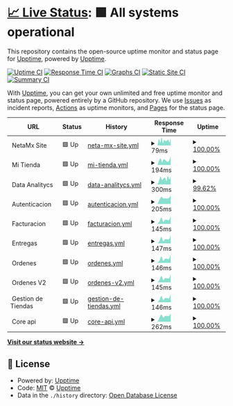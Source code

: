 # [📈 Live Status](https://status.ops.neta.mx): <!--live status--> **🟩 All systems operational**

This repository contains the open-source uptime monitor and status page for [Upptime](https://upptime.js.org), powered by [Upptime](https://github.com/upptime/upptime).

[![Uptime CI](https://github.com/NetaMx/upptime/workflows/Uptime%20CI/badge.svg)](https://github.com/NetaMx/upptime/actions?query=workflow%3A%22Uptime+CI%22)
[![Response Time CI](https://github.com/NetaMx/upptime/workflows/Response%20Time%20CI/badge.svg)](https://github.com/NetaMx/upptime/actions?query=workflow%3A%22Response+Time+CI%22)
[![Graphs CI](https://github.com/NetaMx/upptime/workflows/Graphs%20CI/badge.svg)](https://github.com/NetaMx/upptime/actions?query=workflow%3A%22Graphs+CI%22)
[![Static Site CI](https://github.com/NetaMx/upptime/workflows/Static%20Site%20CI/badge.svg)](https://github.com/NetaMx/upptime/actions?query=workflow%3A%22Static+Site+CI%22)
[![Summary CI](https://github.com/NetaMx/upptime/workflows/Summary%20CI/badge.svg)](https://github.com/NetaMx/upptime/actions?query=workflow%3A%22Summary+CI%22)

With [Upptime](https://upptime.js.org), you can get your own unlimited and free uptime monitor and status page, powered entirely by a GitHub repository. We use [Issues](https://github.com/NetaMx/upptime/issues) as incident reports, [Actions](https://github.com/NetaMx/upptime/actions) as uptime monitors, and [Pages](https://status.ops.neta.mx) for the status page.

<!--start: status pages-->
<!-- This summary is generated by Upptime (https://github.com/upptime/upptime) -->
<!-- Do not edit this manually, your changes will be overwritten -->
<!-- prettier-ignore -->
| URL | Status | History | Response Time | Uptime |
| --- | ------ | ------- | ------------- | ------ |
| <img alt="" src="https://favicons.githubusercontent.com/null" height="13"> NetaMx Site | 🟩 Up | [neta-mx-site.yml](https://github.com/NetaMx/upptime/commits/HEAD/history/neta-mx-site.yml) | <details><summary><img alt="Response time graph" src="./graphs/neta-mx-site/response-time-week.png" height="20"> 79ms</summary><br><a href="https://status.ops.neta.mx/history/neta-mx-site"><img alt="Response time 74" src="https://img.shields.io/endpoint?url=https%3A%2F%2Fraw.githubusercontent.com%2FNetaMx%2Fupptime%2FHEAD%2Fapi%2Fneta-mx-site%2Fresponse-time.json"></a><br><a href="https://status.ops.neta.mx/history/neta-mx-site"><img alt="24-hour response time 84" src="https://img.shields.io/endpoint?url=https%3A%2F%2Fraw.githubusercontent.com%2FNetaMx%2Fupptime%2FHEAD%2Fapi%2Fneta-mx-site%2Fresponse-time-day.json"></a><br><a href="https://status.ops.neta.mx/history/neta-mx-site"><img alt="7-day response time 79" src="https://img.shields.io/endpoint?url=https%3A%2F%2Fraw.githubusercontent.com%2FNetaMx%2Fupptime%2FHEAD%2Fapi%2Fneta-mx-site%2Fresponse-time-week.json"></a><br><a href="https://status.ops.neta.mx/history/neta-mx-site"><img alt="30-day response time 82" src="https://img.shields.io/endpoint?url=https%3A%2F%2Fraw.githubusercontent.com%2FNetaMx%2Fupptime%2FHEAD%2Fapi%2Fneta-mx-site%2Fresponse-time-month.json"></a><br><a href="https://status.ops.neta.mx/history/neta-mx-site"><img alt="1-year response time 74" src="https://img.shields.io/endpoint?url=https%3A%2F%2Fraw.githubusercontent.com%2FNetaMx%2Fupptime%2FHEAD%2Fapi%2Fneta-mx-site%2Fresponse-time-year.json"></a></details> | <details><summary><a href="https://status.ops.neta.mx/history/neta-mx-site">100.00%</a></summary><a href="https://status.ops.neta.mx/history/neta-mx-site"><img alt="All-time uptime 99.60%" src="https://img.shields.io/endpoint?url=https%3A%2F%2Fraw.githubusercontent.com%2FNetaMx%2Fupptime%2FHEAD%2Fapi%2Fneta-mx-site%2Fuptime.json"></a><br><a href="https://status.ops.neta.mx/history/neta-mx-site"><img alt="24-hour uptime 100.00%" src="https://img.shields.io/endpoint?url=https%3A%2F%2Fraw.githubusercontent.com%2FNetaMx%2Fupptime%2FHEAD%2Fapi%2Fneta-mx-site%2Fuptime-day.json"></a><br><a href="https://status.ops.neta.mx/history/neta-mx-site"><img alt="7-day uptime 100.00%" src="https://img.shields.io/endpoint?url=https%3A%2F%2Fraw.githubusercontent.com%2FNetaMx%2Fupptime%2FHEAD%2Fapi%2Fneta-mx-site%2Fuptime-week.json"></a><br><a href="https://status.ops.neta.mx/history/neta-mx-site"><img alt="30-day uptime 100.00%" src="https://img.shields.io/endpoint?url=https%3A%2F%2Fraw.githubusercontent.com%2FNetaMx%2Fupptime%2FHEAD%2Fapi%2Fneta-mx-site%2Fuptime-month.json"></a><br><a href="https://status.ops.neta.mx/history/neta-mx-site"><img alt="1-year uptime 99.60%" src="https://img.shields.io/endpoint?url=https%3A%2F%2Fraw.githubusercontent.com%2FNetaMx%2Fupptime%2FHEAD%2Fapi%2Fneta-mx-site%2Fuptime-year.json"></a></details>
| <img alt="" src="https://favicons.githubusercontent.com/null" height="13"> Mi Tienda | 🟩 Up | [mi-tienda.yml](https://github.com/NetaMx/upptime/commits/HEAD/history/mi-tienda.yml) | <details><summary><img alt="Response time graph" src="./graphs/mi-tienda/response-time-week.png" height="20"> 194ms</summary><br><a href="https://status.ops.neta.mx/history/mi-tienda"><img alt="Response time 418" src="https://img.shields.io/endpoint?url=https%3A%2F%2Fraw.githubusercontent.com%2FNetaMx%2Fupptime%2FHEAD%2Fapi%2Fmi-tienda%2Fresponse-time.json"></a><br><a href="https://status.ops.neta.mx/history/mi-tienda"><img alt="24-hour response time 213" src="https://img.shields.io/endpoint?url=https%3A%2F%2Fraw.githubusercontent.com%2FNetaMx%2Fupptime%2FHEAD%2Fapi%2Fmi-tienda%2Fresponse-time-day.json"></a><br><a href="https://status.ops.neta.mx/history/mi-tienda"><img alt="7-day response time 194" src="https://img.shields.io/endpoint?url=https%3A%2F%2Fraw.githubusercontent.com%2FNetaMx%2Fupptime%2FHEAD%2Fapi%2Fmi-tienda%2Fresponse-time-week.json"></a><br><a href="https://status.ops.neta.mx/history/mi-tienda"><img alt="30-day response time 226" src="https://img.shields.io/endpoint?url=https%3A%2F%2Fraw.githubusercontent.com%2FNetaMx%2Fupptime%2FHEAD%2Fapi%2Fmi-tienda%2Fresponse-time-month.json"></a><br><a href="https://status.ops.neta.mx/history/mi-tienda"><img alt="1-year response time 418" src="https://img.shields.io/endpoint?url=https%3A%2F%2Fraw.githubusercontent.com%2FNetaMx%2Fupptime%2FHEAD%2Fapi%2Fmi-tienda%2Fresponse-time-year.json"></a></details> | <details><summary><a href="https://status.ops.neta.mx/history/mi-tienda">100.00%</a></summary><a href="https://status.ops.neta.mx/history/mi-tienda"><img alt="All-time uptime 99.91%" src="https://img.shields.io/endpoint?url=https%3A%2F%2Fraw.githubusercontent.com%2FNetaMx%2Fupptime%2FHEAD%2Fapi%2Fmi-tienda%2Fuptime.json"></a><br><a href="https://status.ops.neta.mx/history/mi-tienda"><img alt="24-hour uptime 100.00%" src="https://img.shields.io/endpoint?url=https%3A%2F%2Fraw.githubusercontent.com%2FNetaMx%2Fupptime%2FHEAD%2Fapi%2Fmi-tienda%2Fuptime-day.json"></a><br><a href="https://status.ops.neta.mx/history/mi-tienda"><img alt="7-day uptime 100.00%" src="https://img.shields.io/endpoint?url=https%3A%2F%2Fraw.githubusercontent.com%2FNetaMx%2Fupptime%2FHEAD%2Fapi%2Fmi-tienda%2Fuptime-week.json"></a><br><a href="https://status.ops.neta.mx/history/mi-tienda"><img alt="30-day uptime 100.00%" src="https://img.shields.io/endpoint?url=https%3A%2F%2Fraw.githubusercontent.com%2FNetaMx%2Fupptime%2FHEAD%2Fapi%2Fmi-tienda%2Fuptime-month.json"></a><br><a href="https://status.ops.neta.mx/history/mi-tienda"><img alt="1-year uptime 99.91%" src="https://img.shields.io/endpoint?url=https%3A%2F%2Fraw.githubusercontent.com%2FNetaMx%2Fupptime%2FHEAD%2Fapi%2Fmi-tienda%2Fuptime-year.json"></a></details>
| <img alt="" src="https://favicons.githubusercontent.com/null" height="13"> Data Analitycs | 🟩 Up | [data-analitycs.yml](https://github.com/NetaMx/upptime/commits/HEAD/history/data-analitycs.yml) | <details><summary><img alt="Response time graph" src="./graphs/data-analitycs/response-time-week.png" height="20"> 300ms</summary><br><a href="https://status.ops.neta.mx/history/data-analitycs"><img alt="Response time 272" src="https://img.shields.io/endpoint?url=https%3A%2F%2Fraw.githubusercontent.com%2FNetaMx%2Fupptime%2FHEAD%2Fapi%2Fdata-analitycs%2Fresponse-time.json"></a><br><a href="https://status.ops.neta.mx/history/data-analitycs"><img alt="24-hour response time 379" src="https://img.shields.io/endpoint?url=https%3A%2F%2Fraw.githubusercontent.com%2FNetaMx%2Fupptime%2FHEAD%2Fapi%2Fdata-analitycs%2Fresponse-time-day.json"></a><br><a href="https://status.ops.neta.mx/history/data-analitycs"><img alt="7-day response time 300" src="https://img.shields.io/endpoint?url=https%3A%2F%2Fraw.githubusercontent.com%2FNetaMx%2Fupptime%2FHEAD%2Fapi%2Fdata-analitycs%2Fresponse-time-week.json"></a><br><a href="https://status.ops.neta.mx/history/data-analitycs"><img alt="30-day response time 296" src="https://img.shields.io/endpoint?url=https%3A%2F%2Fraw.githubusercontent.com%2FNetaMx%2Fupptime%2FHEAD%2Fapi%2Fdata-analitycs%2Fresponse-time-month.json"></a><br><a href="https://status.ops.neta.mx/history/data-analitycs"><img alt="1-year response time 272" src="https://img.shields.io/endpoint?url=https%3A%2F%2Fraw.githubusercontent.com%2FNetaMx%2Fupptime%2FHEAD%2Fapi%2Fdata-analitycs%2Fresponse-time-year.json"></a></details> | <details><summary><a href="https://status.ops.neta.mx/history/data-analitycs">99.62%</a></summary><a href="https://status.ops.neta.mx/history/data-analitycs"><img alt="All-time uptime 99.83%" src="https://img.shields.io/endpoint?url=https%3A%2F%2Fraw.githubusercontent.com%2FNetaMx%2Fupptime%2FHEAD%2Fapi%2Fdata-analitycs%2Fuptime.json"></a><br><a href="https://status.ops.neta.mx/history/data-analitycs"><img alt="24-hour uptime 100.00%" src="https://img.shields.io/endpoint?url=https%3A%2F%2Fraw.githubusercontent.com%2FNetaMx%2Fupptime%2FHEAD%2Fapi%2Fdata-analitycs%2Fuptime-day.json"></a><br><a href="https://status.ops.neta.mx/history/data-analitycs"><img alt="7-day uptime 99.62%" src="https://img.shields.io/endpoint?url=https%3A%2F%2Fraw.githubusercontent.com%2FNetaMx%2Fupptime%2FHEAD%2Fapi%2Fdata-analitycs%2Fuptime-week.json"></a><br><a href="https://status.ops.neta.mx/history/data-analitycs"><img alt="30-day uptime 99.88%" src="https://img.shields.io/endpoint?url=https%3A%2F%2Fraw.githubusercontent.com%2FNetaMx%2Fupptime%2FHEAD%2Fapi%2Fdata-analitycs%2Fuptime-month.json"></a><br><a href="https://status.ops.neta.mx/history/data-analitycs"><img alt="1-year uptime 99.83%" src="https://img.shields.io/endpoint?url=https%3A%2F%2Fraw.githubusercontent.com%2FNetaMx%2Fupptime%2FHEAD%2Fapi%2Fdata-analitycs%2Fuptime-year.json"></a></details>
| <img alt="" src="https://favicons.githubusercontent.com/null" height="13"> Autenticacion | 🟩 Up | [autenticacion.yml](https://github.com/NetaMx/upptime/commits/HEAD/history/autenticacion.yml) | <details><summary><img alt="Response time graph" src="./graphs/autenticacion/response-time-week.png" height="20"> 205ms</summary><br><a href="https://status.ops.neta.mx/history/autenticacion"><img alt="Response time 325" src="https://img.shields.io/endpoint?url=https%3A%2F%2Fraw.githubusercontent.com%2FNetaMx%2Fupptime%2FHEAD%2Fapi%2Fautenticacion%2Fresponse-time.json"></a><br><a href="https://status.ops.neta.mx/history/autenticacion"><img alt="24-hour response time 293" src="https://img.shields.io/endpoint?url=https%3A%2F%2Fraw.githubusercontent.com%2FNetaMx%2Fupptime%2FHEAD%2Fapi%2Fautenticacion%2Fresponse-time-day.json"></a><br><a href="https://status.ops.neta.mx/history/autenticacion"><img alt="7-day response time 205" src="https://img.shields.io/endpoint?url=https%3A%2F%2Fraw.githubusercontent.com%2FNetaMx%2Fupptime%2FHEAD%2Fapi%2Fautenticacion%2Fresponse-time-week.json"></a><br><a href="https://status.ops.neta.mx/history/autenticacion"><img alt="30-day response time 228" src="https://img.shields.io/endpoint?url=https%3A%2F%2Fraw.githubusercontent.com%2FNetaMx%2Fupptime%2FHEAD%2Fapi%2Fautenticacion%2Fresponse-time-month.json"></a><br><a href="https://status.ops.neta.mx/history/autenticacion"><img alt="1-year response time 325" src="https://img.shields.io/endpoint?url=https%3A%2F%2Fraw.githubusercontent.com%2FNetaMx%2Fupptime%2FHEAD%2Fapi%2Fautenticacion%2Fresponse-time-year.json"></a></details> | <details><summary><a href="https://status.ops.neta.mx/history/autenticacion">100.00%</a></summary><a href="https://status.ops.neta.mx/history/autenticacion"><img alt="All-time uptime 99.70%" src="https://img.shields.io/endpoint?url=https%3A%2F%2Fraw.githubusercontent.com%2FNetaMx%2Fupptime%2FHEAD%2Fapi%2Fautenticacion%2Fuptime.json"></a><br><a href="https://status.ops.neta.mx/history/autenticacion"><img alt="24-hour uptime 100.00%" src="https://img.shields.io/endpoint?url=https%3A%2F%2Fraw.githubusercontent.com%2FNetaMx%2Fupptime%2FHEAD%2Fapi%2Fautenticacion%2Fuptime-day.json"></a><br><a href="https://status.ops.neta.mx/history/autenticacion"><img alt="7-day uptime 100.00%" src="https://img.shields.io/endpoint?url=https%3A%2F%2Fraw.githubusercontent.com%2FNetaMx%2Fupptime%2FHEAD%2Fapi%2Fautenticacion%2Fuptime-week.json"></a><br><a href="https://status.ops.neta.mx/history/autenticacion"><img alt="30-day uptime 99.95%" src="https://img.shields.io/endpoint?url=https%3A%2F%2Fraw.githubusercontent.com%2FNetaMx%2Fupptime%2FHEAD%2Fapi%2Fautenticacion%2Fuptime-month.json"></a><br><a href="https://status.ops.neta.mx/history/autenticacion"><img alt="1-year uptime 99.70%" src="https://img.shields.io/endpoint?url=https%3A%2F%2Fraw.githubusercontent.com%2FNetaMx%2Fupptime%2FHEAD%2Fapi%2Fautenticacion%2Fuptime-year.json"></a></details>
| <img alt="" src="https://favicons.githubusercontent.com/null" height="13"> Facturacion | 🟩 Up | [facturacion.yml](https://github.com/NetaMx/upptime/commits/HEAD/history/facturacion.yml) | <details><summary><img alt="Response time graph" src="./graphs/facturacion/response-time-week.png" height="20"> 145ms</summary><br><a href="https://status.ops.neta.mx/history/facturacion"><img alt="Response time 249" src="https://img.shields.io/endpoint?url=https%3A%2F%2Fraw.githubusercontent.com%2FNetaMx%2Fupptime%2FHEAD%2Fapi%2Ffacturacion%2Fresponse-time.json"></a><br><a href="https://status.ops.neta.mx/history/facturacion"><img alt="24-hour response time 257" src="https://img.shields.io/endpoint?url=https%3A%2F%2Fraw.githubusercontent.com%2FNetaMx%2Fupptime%2FHEAD%2Fapi%2Ffacturacion%2Fresponse-time-day.json"></a><br><a href="https://status.ops.neta.mx/history/facturacion"><img alt="7-day response time 145" src="https://img.shields.io/endpoint?url=https%3A%2F%2Fraw.githubusercontent.com%2FNetaMx%2Fupptime%2FHEAD%2Fapi%2Ffacturacion%2Fresponse-time-week.json"></a><br><a href="https://status.ops.neta.mx/history/facturacion"><img alt="30-day response time 144" src="https://img.shields.io/endpoint?url=https%3A%2F%2Fraw.githubusercontent.com%2FNetaMx%2Fupptime%2FHEAD%2Fapi%2Ffacturacion%2Fresponse-time-month.json"></a><br><a href="https://status.ops.neta.mx/history/facturacion"><img alt="1-year response time 249" src="https://img.shields.io/endpoint?url=https%3A%2F%2Fraw.githubusercontent.com%2FNetaMx%2Fupptime%2FHEAD%2Fapi%2Ffacturacion%2Fresponse-time-year.json"></a></details> | <details><summary><a href="https://status.ops.neta.mx/history/facturacion">100.00%</a></summary><a href="https://status.ops.neta.mx/history/facturacion"><img alt="All-time uptime 99.97%" src="https://img.shields.io/endpoint?url=https%3A%2F%2Fraw.githubusercontent.com%2FNetaMx%2Fupptime%2FHEAD%2Fapi%2Ffacturacion%2Fuptime.json"></a><br><a href="https://status.ops.neta.mx/history/facturacion"><img alt="24-hour uptime 100.00%" src="https://img.shields.io/endpoint?url=https%3A%2F%2Fraw.githubusercontent.com%2FNetaMx%2Fupptime%2FHEAD%2Fapi%2Ffacturacion%2Fuptime-day.json"></a><br><a href="https://status.ops.neta.mx/history/facturacion"><img alt="7-day uptime 100.00%" src="https://img.shields.io/endpoint?url=https%3A%2F%2Fraw.githubusercontent.com%2FNetaMx%2Fupptime%2FHEAD%2Fapi%2Ffacturacion%2Fuptime-week.json"></a><br><a href="https://status.ops.neta.mx/history/facturacion"><img alt="30-day uptime 100.00%" src="https://img.shields.io/endpoint?url=https%3A%2F%2Fraw.githubusercontent.com%2FNetaMx%2Fupptime%2FHEAD%2Fapi%2Ffacturacion%2Fuptime-month.json"></a><br><a href="https://status.ops.neta.mx/history/facturacion"><img alt="1-year uptime 99.97%" src="https://img.shields.io/endpoint?url=https%3A%2F%2Fraw.githubusercontent.com%2FNetaMx%2Fupptime%2FHEAD%2Fapi%2Ffacturacion%2Fuptime-year.json"></a></details>
| <img alt="" src="https://favicons.githubusercontent.com/null" height="13"> Entregas | 🟩 Up | [entregas.yml](https://github.com/NetaMx/upptime/commits/HEAD/history/entregas.yml) | <details><summary><img alt="Response time graph" src="./graphs/entregas/response-time-week.png" height="20"> 147ms</summary><br><a href="https://status.ops.neta.mx/history/entregas"><img alt="Response time 247" src="https://img.shields.io/endpoint?url=https%3A%2F%2Fraw.githubusercontent.com%2FNetaMx%2Fupptime%2FHEAD%2Fapi%2Fentregas%2Fresponse-time.json"></a><br><a href="https://status.ops.neta.mx/history/entregas"><img alt="24-hour response time 261" src="https://img.shields.io/endpoint?url=https%3A%2F%2Fraw.githubusercontent.com%2FNetaMx%2Fupptime%2FHEAD%2Fapi%2Fentregas%2Fresponse-time-day.json"></a><br><a href="https://status.ops.neta.mx/history/entregas"><img alt="7-day response time 147" src="https://img.shields.io/endpoint?url=https%3A%2F%2Fraw.githubusercontent.com%2FNetaMx%2Fupptime%2FHEAD%2Fapi%2Fentregas%2Fresponse-time-week.json"></a><br><a href="https://status.ops.neta.mx/history/entregas"><img alt="30-day response time 142" src="https://img.shields.io/endpoint?url=https%3A%2F%2Fraw.githubusercontent.com%2FNetaMx%2Fupptime%2FHEAD%2Fapi%2Fentregas%2Fresponse-time-month.json"></a><br><a href="https://status.ops.neta.mx/history/entregas"><img alt="1-year response time 247" src="https://img.shields.io/endpoint?url=https%3A%2F%2Fraw.githubusercontent.com%2FNetaMx%2Fupptime%2FHEAD%2Fapi%2Fentregas%2Fresponse-time-year.json"></a></details> | <details><summary><a href="https://status.ops.neta.mx/history/entregas">100.00%</a></summary><a href="https://status.ops.neta.mx/history/entregas"><img alt="All-time uptime 99.75%" src="https://img.shields.io/endpoint?url=https%3A%2F%2Fraw.githubusercontent.com%2FNetaMx%2Fupptime%2FHEAD%2Fapi%2Fentregas%2Fuptime.json"></a><br><a href="https://status.ops.neta.mx/history/entregas"><img alt="24-hour uptime 100.00%" src="https://img.shields.io/endpoint?url=https%3A%2F%2Fraw.githubusercontent.com%2FNetaMx%2Fupptime%2FHEAD%2Fapi%2Fentregas%2Fuptime-day.json"></a><br><a href="https://status.ops.neta.mx/history/entregas"><img alt="7-day uptime 100.00%" src="https://img.shields.io/endpoint?url=https%3A%2F%2Fraw.githubusercontent.com%2FNetaMx%2Fupptime%2FHEAD%2Fapi%2Fentregas%2Fuptime-week.json"></a><br><a href="https://status.ops.neta.mx/history/entregas"><img alt="30-day uptime 99.47%" src="https://img.shields.io/endpoint?url=https%3A%2F%2Fraw.githubusercontent.com%2FNetaMx%2Fupptime%2FHEAD%2Fapi%2Fentregas%2Fuptime-month.json"></a><br><a href="https://status.ops.neta.mx/history/entregas"><img alt="1-year uptime 99.75%" src="https://img.shields.io/endpoint?url=https%3A%2F%2Fraw.githubusercontent.com%2FNetaMx%2Fupptime%2FHEAD%2Fapi%2Fentregas%2Fuptime-year.json"></a></details>
| <img alt="" src="https://favicons.githubusercontent.com/null" height="13"> Ordenes | 🟩 Up | [ordenes.yml](https://github.com/NetaMx/upptime/commits/HEAD/history/ordenes.yml) | <details><summary><img alt="Response time graph" src="./graphs/ordenes/response-time-week.png" height="20"> 146ms</summary><br><a href="https://status.ops.neta.mx/history/ordenes"><img alt="Response time 249" src="https://img.shields.io/endpoint?url=https%3A%2F%2Fraw.githubusercontent.com%2FNetaMx%2Fupptime%2FHEAD%2Fapi%2Fordenes%2Fresponse-time.json"></a><br><a href="https://status.ops.neta.mx/history/ordenes"><img alt="24-hour response time 264" src="https://img.shields.io/endpoint?url=https%3A%2F%2Fraw.githubusercontent.com%2FNetaMx%2Fupptime%2FHEAD%2Fapi%2Fordenes%2Fresponse-time-day.json"></a><br><a href="https://status.ops.neta.mx/history/ordenes"><img alt="7-day response time 146" src="https://img.shields.io/endpoint?url=https%3A%2F%2Fraw.githubusercontent.com%2FNetaMx%2Fupptime%2FHEAD%2Fapi%2Fordenes%2Fresponse-time-week.json"></a><br><a href="https://status.ops.neta.mx/history/ordenes"><img alt="30-day response time 145" src="https://img.shields.io/endpoint?url=https%3A%2F%2Fraw.githubusercontent.com%2FNetaMx%2Fupptime%2FHEAD%2Fapi%2Fordenes%2Fresponse-time-month.json"></a><br><a href="https://status.ops.neta.mx/history/ordenes"><img alt="1-year response time 249" src="https://img.shields.io/endpoint?url=https%3A%2F%2Fraw.githubusercontent.com%2FNetaMx%2Fupptime%2FHEAD%2Fapi%2Fordenes%2Fresponse-time-year.json"></a></details> | <details><summary><a href="https://status.ops.neta.mx/history/ordenes">100.00%</a></summary><a href="https://status.ops.neta.mx/history/ordenes"><img alt="All-time uptime 99.96%" src="https://img.shields.io/endpoint?url=https%3A%2F%2Fraw.githubusercontent.com%2FNetaMx%2Fupptime%2FHEAD%2Fapi%2Fordenes%2Fuptime.json"></a><br><a href="https://status.ops.neta.mx/history/ordenes"><img alt="24-hour uptime 100.00%" src="https://img.shields.io/endpoint?url=https%3A%2F%2Fraw.githubusercontent.com%2FNetaMx%2Fupptime%2FHEAD%2Fapi%2Fordenes%2Fuptime-day.json"></a><br><a href="https://status.ops.neta.mx/history/ordenes"><img alt="7-day uptime 100.00%" src="https://img.shields.io/endpoint?url=https%3A%2F%2Fraw.githubusercontent.com%2FNetaMx%2Fupptime%2FHEAD%2Fapi%2Fordenes%2Fuptime-week.json"></a><br><a href="https://status.ops.neta.mx/history/ordenes"><img alt="30-day uptime 100.00%" src="https://img.shields.io/endpoint?url=https%3A%2F%2Fraw.githubusercontent.com%2FNetaMx%2Fupptime%2FHEAD%2Fapi%2Fordenes%2Fuptime-month.json"></a><br><a href="https://status.ops.neta.mx/history/ordenes"><img alt="1-year uptime 99.96%" src="https://img.shields.io/endpoint?url=https%3A%2F%2Fraw.githubusercontent.com%2FNetaMx%2Fupptime%2FHEAD%2Fapi%2Fordenes%2Fuptime-year.json"></a></details>
| <img alt="" src="https://favicons.githubusercontent.com/null" height="13"> Ordenes V2 | 🟩 Up | [ordenes-v2.yml](https://github.com/NetaMx/upptime/commits/HEAD/history/ordenes-v2.yml) | <details><summary><img alt="Response time graph" src="./graphs/ordenes-v2/response-time-week.png" height="20"> 145ms</summary><br><a href="https://status.ops.neta.mx/history/ordenes-v2"><img alt="Response time 197" src="https://img.shields.io/endpoint?url=https%3A%2F%2Fraw.githubusercontent.com%2FNetaMx%2Fupptime%2FHEAD%2Fapi%2Fordenes-v2%2Fresponse-time.json"></a><br><a href="https://status.ops.neta.mx/history/ordenes-v2"><img alt="24-hour response time 261" src="https://img.shields.io/endpoint?url=https%3A%2F%2Fraw.githubusercontent.com%2FNetaMx%2Fupptime%2FHEAD%2Fapi%2Fordenes-v2%2Fresponse-time-day.json"></a><br><a href="https://status.ops.neta.mx/history/ordenes-v2"><img alt="7-day response time 145" src="https://img.shields.io/endpoint?url=https%3A%2F%2Fraw.githubusercontent.com%2FNetaMx%2Fupptime%2FHEAD%2Fapi%2Fordenes-v2%2Fresponse-time-week.json"></a><br><a href="https://status.ops.neta.mx/history/ordenes-v2"><img alt="30-day response time 144" src="https://img.shields.io/endpoint?url=https%3A%2F%2Fraw.githubusercontent.com%2FNetaMx%2Fupptime%2FHEAD%2Fapi%2Fordenes-v2%2Fresponse-time-month.json"></a><br><a href="https://status.ops.neta.mx/history/ordenes-v2"><img alt="1-year response time 197" src="https://img.shields.io/endpoint?url=https%3A%2F%2Fraw.githubusercontent.com%2FNetaMx%2Fupptime%2FHEAD%2Fapi%2Fordenes-v2%2Fresponse-time-year.json"></a></details> | <details><summary><a href="https://status.ops.neta.mx/history/ordenes-v2">100.00%</a></summary><a href="https://status.ops.neta.mx/history/ordenes-v2"><img alt="All-time uptime 99.61%" src="https://img.shields.io/endpoint?url=https%3A%2F%2Fraw.githubusercontent.com%2FNetaMx%2Fupptime%2FHEAD%2Fapi%2Fordenes-v2%2Fuptime.json"></a><br><a href="https://status.ops.neta.mx/history/ordenes-v2"><img alt="24-hour uptime 100.00%" src="https://img.shields.io/endpoint?url=https%3A%2F%2Fraw.githubusercontent.com%2FNetaMx%2Fupptime%2FHEAD%2Fapi%2Fordenes-v2%2Fuptime-day.json"></a><br><a href="https://status.ops.neta.mx/history/ordenes-v2"><img alt="7-day uptime 100.00%" src="https://img.shields.io/endpoint?url=https%3A%2F%2Fraw.githubusercontent.com%2FNetaMx%2Fupptime%2FHEAD%2Fapi%2Fordenes-v2%2Fuptime-week.json"></a><br><a href="https://status.ops.neta.mx/history/ordenes-v2"><img alt="30-day uptime 100.00%" src="https://img.shields.io/endpoint?url=https%3A%2F%2Fraw.githubusercontent.com%2FNetaMx%2Fupptime%2FHEAD%2Fapi%2Fordenes-v2%2Fuptime-month.json"></a><br><a href="https://status.ops.neta.mx/history/ordenes-v2"><img alt="1-year uptime 99.61%" src="https://img.shields.io/endpoint?url=https%3A%2F%2Fraw.githubusercontent.com%2FNetaMx%2Fupptime%2FHEAD%2Fapi%2Fordenes-v2%2Fuptime-year.json"></a></details>
| <img alt="" src="https://favicons.githubusercontent.com/null" height="13"> Gestion de Tiendas | 🟩 Up | [gestion-de-tiendas.yml](https://github.com/NetaMx/upptime/commits/HEAD/history/gestion-de-tiendas.yml) | <details><summary><img alt="Response time graph" src="./graphs/gestion-de-tiendas/response-time-week.png" height="20"> 146ms</summary><br><a href="https://status.ops.neta.mx/history/gestion-de-tiendas"><img alt="Response time 128" src="https://img.shields.io/endpoint?url=https%3A%2F%2Fraw.githubusercontent.com%2FNetaMx%2Fupptime%2FHEAD%2Fapi%2Fgestion-de-tiendas%2Fresponse-time.json"></a><br><a href="https://status.ops.neta.mx/history/gestion-de-tiendas"><img alt="24-hour response time 262" src="https://img.shields.io/endpoint?url=https%3A%2F%2Fraw.githubusercontent.com%2FNetaMx%2Fupptime%2FHEAD%2Fapi%2Fgestion-de-tiendas%2Fresponse-time-day.json"></a><br><a href="https://status.ops.neta.mx/history/gestion-de-tiendas"><img alt="7-day response time 146" src="https://img.shields.io/endpoint?url=https%3A%2F%2Fraw.githubusercontent.com%2FNetaMx%2Fupptime%2FHEAD%2Fapi%2Fgestion-de-tiendas%2Fresponse-time-week.json"></a><br><a href="https://status.ops.neta.mx/history/gestion-de-tiendas"><img alt="30-day response time 145" src="https://img.shields.io/endpoint?url=https%3A%2F%2Fraw.githubusercontent.com%2FNetaMx%2Fupptime%2FHEAD%2Fapi%2Fgestion-de-tiendas%2Fresponse-time-month.json"></a><br><a href="https://status.ops.neta.mx/history/gestion-de-tiendas"><img alt="1-year response time 128" src="https://img.shields.io/endpoint?url=https%3A%2F%2Fraw.githubusercontent.com%2FNetaMx%2Fupptime%2FHEAD%2Fapi%2Fgestion-de-tiendas%2Fresponse-time-year.json"></a></details> | <details><summary><a href="https://status.ops.neta.mx/history/gestion-de-tiendas">100.00%</a></summary><a href="https://status.ops.neta.mx/history/gestion-de-tiendas"><img alt="All-time uptime 99.94%" src="https://img.shields.io/endpoint?url=https%3A%2F%2Fraw.githubusercontent.com%2FNetaMx%2Fupptime%2FHEAD%2Fapi%2Fgestion-de-tiendas%2Fuptime.json"></a><br><a href="https://status.ops.neta.mx/history/gestion-de-tiendas"><img alt="24-hour uptime 100.00%" src="https://img.shields.io/endpoint?url=https%3A%2F%2Fraw.githubusercontent.com%2FNetaMx%2Fupptime%2FHEAD%2Fapi%2Fgestion-de-tiendas%2Fuptime-day.json"></a><br><a href="https://status.ops.neta.mx/history/gestion-de-tiendas"><img alt="7-day uptime 100.00%" src="https://img.shields.io/endpoint?url=https%3A%2F%2Fraw.githubusercontent.com%2FNetaMx%2Fupptime%2FHEAD%2Fapi%2Fgestion-de-tiendas%2Fuptime-week.json"></a><br><a href="https://status.ops.neta.mx/history/gestion-de-tiendas"><img alt="30-day uptime 100.00%" src="https://img.shields.io/endpoint?url=https%3A%2F%2Fraw.githubusercontent.com%2FNetaMx%2Fupptime%2FHEAD%2Fapi%2Fgestion-de-tiendas%2Fuptime-month.json"></a><br><a href="https://status.ops.neta.mx/history/gestion-de-tiendas"><img alt="1-year uptime 99.94%" src="https://img.shields.io/endpoint?url=https%3A%2F%2Fraw.githubusercontent.com%2FNetaMx%2Fupptime%2FHEAD%2Fapi%2Fgestion-de-tiendas%2Fuptime-year.json"></a></details>
| <img alt="" src="https://favicons.githubusercontent.com/null" height="13"> Core api | 🟩 Up | [core-api.yml](https://github.com/NetaMx/upptime/commits/HEAD/history/core-api.yml) | <details><summary><img alt="Response time graph" src="./graphs/core-api/response-time-week.png" height="20"> 262ms</summary><br><a href="https://status.ops.neta.mx/history/core-api"><img alt="Response time 259" src="https://img.shields.io/endpoint?url=https%3A%2F%2Fraw.githubusercontent.com%2FNetaMx%2Fupptime%2FHEAD%2Fapi%2Fcore-api%2Fresponse-time.json"></a><br><a href="https://status.ops.neta.mx/history/core-api"><img alt="24-hour response time 371" src="https://img.shields.io/endpoint?url=https%3A%2F%2Fraw.githubusercontent.com%2FNetaMx%2Fupptime%2FHEAD%2Fapi%2Fcore-api%2Fresponse-time-day.json"></a><br><a href="https://status.ops.neta.mx/history/core-api"><img alt="7-day response time 262" src="https://img.shields.io/endpoint?url=https%3A%2F%2Fraw.githubusercontent.com%2FNetaMx%2Fupptime%2FHEAD%2Fapi%2Fcore-api%2Fresponse-time-week.json"></a><br><a href="https://status.ops.neta.mx/history/core-api"><img alt="30-day response time 274" src="https://img.shields.io/endpoint?url=https%3A%2F%2Fraw.githubusercontent.com%2FNetaMx%2Fupptime%2FHEAD%2Fapi%2Fcore-api%2Fresponse-time-month.json"></a><br><a href="https://status.ops.neta.mx/history/core-api"><img alt="1-year response time 259" src="https://img.shields.io/endpoint?url=https%3A%2F%2Fraw.githubusercontent.com%2FNetaMx%2Fupptime%2FHEAD%2Fapi%2Fcore-api%2Fresponse-time-year.json"></a></details> | <details><summary><a href="https://status.ops.neta.mx/history/core-api">100.00%</a></summary><a href="https://status.ops.neta.mx/history/core-api"><img alt="All-time uptime 100.00%" src="https://img.shields.io/endpoint?url=https%3A%2F%2Fraw.githubusercontent.com%2FNetaMx%2Fupptime%2FHEAD%2Fapi%2Fcore-api%2Fuptime.json"></a><br><a href="https://status.ops.neta.mx/history/core-api"><img alt="24-hour uptime 100.00%" src="https://img.shields.io/endpoint?url=https%3A%2F%2Fraw.githubusercontent.com%2FNetaMx%2Fupptime%2FHEAD%2Fapi%2Fcore-api%2Fuptime-day.json"></a><br><a href="https://status.ops.neta.mx/history/core-api"><img alt="7-day uptime 100.00%" src="https://img.shields.io/endpoint?url=https%3A%2F%2Fraw.githubusercontent.com%2FNetaMx%2Fupptime%2FHEAD%2Fapi%2Fcore-api%2Fuptime-week.json"></a><br><a href="https://status.ops.neta.mx/history/core-api"><img alt="30-day uptime 100.00%" src="https://img.shields.io/endpoint?url=https%3A%2F%2Fraw.githubusercontent.com%2FNetaMx%2Fupptime%2FHEAD%2Fapi%2Fcore-api%2Fuptime-month.json"></a><br><a href="https://status.ops.neta.mx/history/core-api"><img alt="1-year uptime 100.00%" src="https://img.shields.io/endpoint?url=https%3A%2F%2Fraw.githubusercontent.com%2FNetaMx%2Fupptime%2FHEAD%2Fapi%2Fcore-api%2Fuptime-year.json"></a></details>

<!--end: status pages-->

[**Visit our status website →**](https://status.ops.neta.mx)

## 📄 License

- Powered by: [Upptime](https://github.com/upptime/upptime)
- Code: [MIT](./LICENSE) © [Upptime](https://neta.mx)
- Data in the `./history` directory: [Open Database License](https://opendatacommons.org/licenses/odbl/1-0/)
